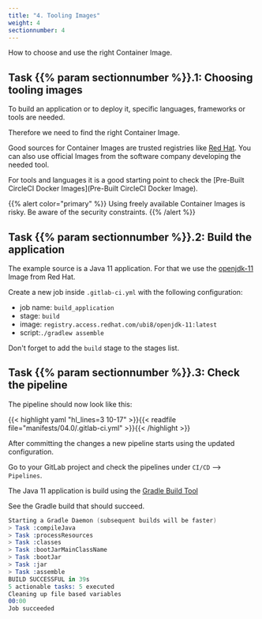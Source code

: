 ```yaml
---
title: "4. Tooling Images"
weight: 4
sectionnumber: 4
---
```


How to choose and use the right Container Image.


## Task {{% param sectionnumber %}}.1: Choosing tooling images

To build an application or to deploy it, specific languages, frameworks or tools are needed.

Therefore we need to find the right Container Image.

Good sources for Container Images are trusted registries like [Red Hat](https://catalog.redhat.com/software/containers/explore).
You can also use official Images from the software company developing the needed tool.

For tools and languages it is a good starting point to check the [Pre-Built CircleCI Docker Images](Pre-Built CircleCI Docker Image).

{{% alert  color="primary" %}}
Using freely available Container Images is risky. Be aware of the security constraints.
{{% /alert %}}

<!-- TODO 
* [ ] how to check Images?
-->


## Task {{% param sectionnumber %}}.2: Build the application

The example source is a Java 11 application. For that we use the [openjdk-11](https://catalog.redhat.com/software/containers/ubi8/openjdk-11/5dd6a4b45a13461646f677f4) Image from Red Hat.

Create a new job inside `.gitlab-ci.yml` with the following configuration:

* job name: `build_application`
* stage: `build`
* image: `registry.access.redhat.com/ubi8/openjdk-11:latest`
* script:`./gradlew assemble`

Don't forget to add the `build` stage to the stages list.


<!-- TODO 

* [ ] mobi specific tags!!

  tags:
    - mobiliar
    - build

-->


## Task {{% param sectionnumber %}}.3: Check the pipeline

The pipeline should now look like this:

{{< highlight yaml "hl_lines=3 10-17" >}}{{< readfile file="manifests/04.0/.gitlab-ci.yml" >}}{{< /highlight >}}

After committing the changes a new pipeline starts using the updated configuration.


Go to your GitLab project and check the pipelines under `CI/CD` --> `Pipelines`.

The Java 11 application is build using the [Gradle Build Tool](https://gradle.org/)

See the Gradle build that should succeed.

```s
Starting a Gradle Daemon (subsequent builds will be faster)
> Task :compileJava
> Task :processResources
> Task :classes
> Task :bootJarMainClassName
> Task :bootJar
> Task :jar
> Task :assemble
BUILD SUCCESSFUL in 39s
5 actionable tasks: 5 executed
Cleaning up file based variables
00:00
Job succeeded
```
